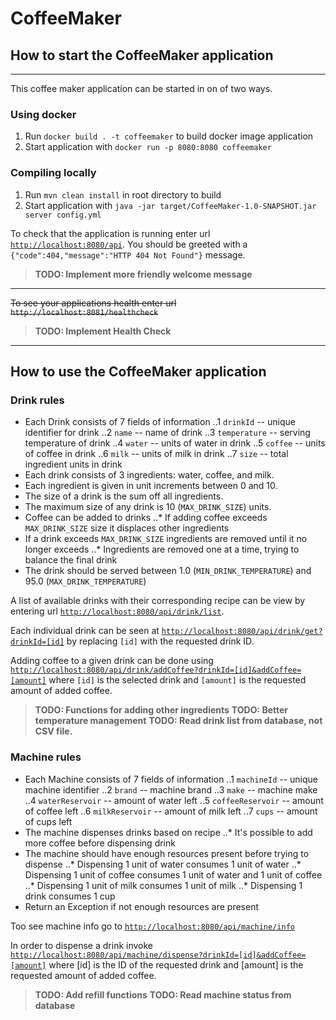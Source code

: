 # CoffeeMaker

## How to start the CoffeeMaker application
---
This coffee maker application can be started in on of two ways.

### Using docker
1. Run `docker build . -t coffeemaker` to build docker image application
2. Start application with `docker run -p 8080:8080 coffeemaker`

### Compiling locally
1. Run `mvn clean install` in root directory to build
2. Start application with `java -jar target/CoffeeMaker-1.0-SNAPSHOT.jar server config.yml`

To check that the application is running enter url [`http://localhost:8080/api`](http://localhost:8080/api).
You should be greeted with a `{"code":404,"message":"HTTP 404 Not Found"}` message.
>__TODO: Implement more friendly welcome message__

---
~~To see your applications health enter url `http://localhost:8081/healthcheck`~~
>__TODO: Implement Health Check__

---

## How to use the CoffeeMaker application

### Drink rules
* Each Drink consists of 7 fields of information
..1 `drinkId` -- unique identifier for drink
..2 `name` -- name of drink
..3 `temperature` -- serving temperature of drink
..4 `water` -- units of water in drink
..5 `coffee` -- units of coffee in drink
..6 `milk` -- units of milk in drink
..7 `size` -- total ingredient units in drink
* Each drink consists of 3 ingredients: water, coffee, and milk.
* Each ingredient is given in unit increments between 0 and 10.
* The size of a drink is the sum off all ingredients.
* The maximum size of any drink is 10 (`MAX_DRINK_SIZE`) units.
* Coffee can be added to drinks
..* If adding coffee exceeds `MAX_DRINK_SIZE` size it displaces other ingredients
* If a drink exceeds `MAX_DRINK_SIZE` ingredients are removed until it no longer exceeds
..* Ingredients are removed one at a time, trying to balance the final drink
* The drink should be served between 1.0 (`MIN_DRINK_TEMPERATURE`) and 95.0 (`MAX_DRINK_TEMPERATURE`)

A list of available drinks with their corresponding recipe can be view by entering url
[`http://localhost:8080/api/drink/list`](http://localhost:8080/api/drink/list).

Each individual drink can be seen at
[`http://localhost:8080/api/drink/get?drinkId=[id]`](http://localhost:8080/api/drink/get?drinkId=[id])
by replacing `[id]` with the requested drink ID.

Adding coffee to a given drink can be done using
[`http://localhost:8080/api/drink/addCoffee?drinkId=[id]&addCoffee=[amount]`](http://localhost:8080/api/drink/get?drinkId=[id]&addCoffee=[amount])
where `[id]` is the selected drink and `[amount]` is the requested amount of added coffee.

>__TODO: Functions for adding other ingredients__
>__TODO: Better temperature management__
>__TODO: Read drink list from database, not CSV file.__

### Machine rules
* Each Machine consists of 7 fields of information
..1 `machineId` -- unique machine identifier
..2 `brand` -- machine brand
..3 `make` -- machine make
..4 `waterReservoir` -- amount of water left
..5 `coffeeReservoir` -- amount of coffee left
..6 `milkReservoir` -- amount of milk left
..7 `cups` -- amount of cups left
* The machine dispenses drinks based on recipe
..* It's possible to add more coffee before dispensing drink
* The machine should have enough resources present before trying to dispense
..* Dispensing 1 unit of water consumes 1 unit of water
..* Dispensing 1 unit of coffee consumes 1 unit of water and 1 unit of coffee
..* Dispensing 1 unit of milk consumes 1 unit of milk
..* Dispensing 1 drink consumes 1 cup
* Return an Exception if not enough resources are present

Too see machine info go to
[`http://localhost:8080/api/machine/info`](http://localhost:8080/api/machine/info)

In order to dispense a drink invoke 
[`http://localhost:8080/api/machine/dispense?drinkId=[id]&addCoffee=[amount]`](http://localhost:8080/api/machine/dispense?drinkId=[id]&addCoffee=[amount])
where [id] is the ID of the requested drink and [amount] is the requested amount of added coffee.

>__TODO: Add refill functions__
>__TODO: Read machine status from database__
